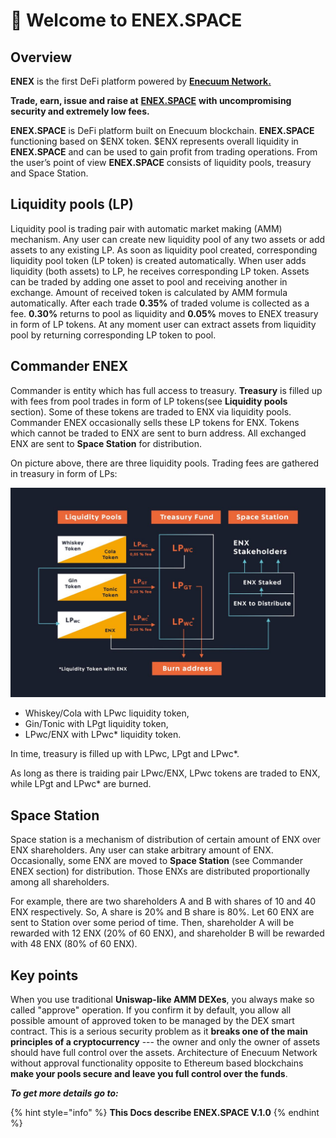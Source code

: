 # 🚀 Welcome to ENEX.SPACE

## Overview

**ENEX** is the first DeFi platform powered by [**Enecuum Network.**](https://enecuum.com/)

**Trade, earn, issue and raise at** [**ENEX.SPACE**](https://enex.space/) **with uncompromising security and extremely low fees.**

**ENEX.SPACE** is DeFi platform built on Enecuum blockchain. **ENEX.SPACE** functioning based on $ENX token. $ENX represents overall liquidity in **ENEX.SPACE** and can be used to gain profit from trading operations. From the user’s point of view **ENEX.SPACE** consists of liquidity pools, treasury and Space Station.

## Liquidity pools (LP)

Liquidity pool is trading pair with automatic market making (AMM) mechanism. Any user can create new liquidity pool of any two assets or add assets to any existing LP. As soon as liquidity pool created, corresponding liquidity pool token (LP token) is created automatically. When user adds liquidity (both assets) to LP, he receives corresponding LP token. Assets can be traded by adding one asset to pool and receiving another in exchange. Amount of received token is calculated by AMM formula automatically. After each trade **0.35%** of traded volume is collected as a fee. **0.30%** returns to pool as liquidity and **0.05%** moves to ENEX treasury in form of LP tokens. At any moment user can extract assets from liquidity pool by returning corresponding LP token to pool.

## Commander ENEX

Commander is entity which has full access to treasury. **Treasury** is filled up with fees from pool trades in form of LP tokens(see **Liquidity pools** section). Some of these tokens are traded to ENX via liquidity pools. Commander ENEX occasionally sells these LP tokens for ENX. Tokens which cannot be traded to ENX are sent to burn address. All exchanged ENX are sent to **Space Station** for distribution.

On picture above, there are three liquidity pools. Trading fees are gathered in treasury in form of LPs:

![](<.gitbook/assets/image (18).png>)

* Whiskey/Cola with LPwc liquidity token,
* Gin/Tonic with LPgt liquidity token,
* LPwc/ENX with LPwc\* liquidity token.

In time, treasury is filled up with LPwc, LPgt and LPwc\*.

As long as there is traiding pair LPwc/ENX, LPwc tokens are traded to ENX, while LPgt and LPwc\* are burned.

## Space Station

Space station is a mechanism of distribution of certain amount of ENX over ENX shareholders. Any user can stake arbitrary amount of ENX. Occasionally, some ENX are moved to **Space Station** (see Commander ENEX section) for distribution. Those ENXs are distributed proportionally among all shareholders.

For example, there are two shareholders A and B with shares of 10 and 40 ENX respectively. So, A share is 20% and B share is 80%. Let 60 ENX are sent to Station over some period of time. Then, shareholder A will be rewarded with 12 ENX (20% of 60 ENX), and shareholder B will be rewarded with 48 ENX (80% of 60 ENX).

## Key points

When you use traditional **Uniswap-like AMM DEXes**, you always make so called "approve" operation. If you confirm it by default, you allow all possible amount of approved token to be managed by the DEX smart contract. This is a serious security problem as it **breaks one of the main principles of a cryptocurrency** --- the owner and only the owner of assets should have full control over the assets. Architecture of Enecuum Network without approval functionality opposite to Ethereum based blockchains **make your pools secure and leave you full control over the funds**.

_**To get more details go to:**_

{% hint style="info" %}
**This Docs describe ENEX.SPACE V.1.0**
{% endhint %}
